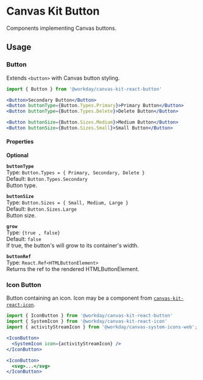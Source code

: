 # Canvas Kit Button

Components implementing Canvas buttons.

## Usage

### Button

Extends `<button>` with Canvas button styling.

```jsx
import { Button } from '@workday/canvas-kit-react-button'

<Button>Secondary Button</Button>
<Button buttonType={Button.Types.Primary}>Primary Button</Button>
<Button buttonType={Button.Types.Delete}>Delete Button</Button>

<Button buttonSize={Button.Sizes.Medium}>Medium Button</Button>
<Button buttonSize={Button.Sizes.Small}>Small Button</Button>
```

#### Properties

**Optional**

**`buttonType`**  
Type: `Button.Types = { Primary, Secondary, Delete }`  
Default: `Button.Types.Secondary`  
Button type.

**`buttonSize`**  
Type: `Button.Sizes = { Small, Medium, Large }`  
Default: `Button.Sizes.Large`  
Button size.

**`grow`**  
Type: `{true , false}`  
Default: `false`  
If true, the button's will grow to its container's width.

**`buttonRef`**  
Type: `React.Ref<HTMLButtonElement>`  
Returns the ref to the rendered HTMLButtonElement.

### Icon Button

Button containing an icon. Icon may be a component from
[`canvas-kit-react-icon`](../canvas-kit-react-icon).

```jsx
import { IconButton } from '@workday/canvas-kit-react-button'
import { SystemIcon } from '@workday/canvas-kit-react-icon'
import { activityStreamIcon } from '@workday/canvas-system-icons-web';

<IconButton>
  <SystemIcon icon={activityStreamIcon} />
</IconButton>

<IconButton>
  <svg>...</svg>
</IconButton>
```
